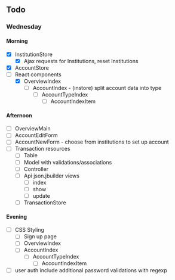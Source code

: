 ## Todo
### Wednesday
#### Morning
- [x] InstitutionStore
  - [x] Ajax requests for Institutions, reset Institutions
- [x] AccountStore
- [ ] React components
  - [x] OverviewIndex
    - [ ] AccountIndex - (instore) split account data into type
      - [ ] AccountTypeIndex
        - [ ] AccountIndexItem

#### Afternoon
  - [ ] OverviewMain
  - [ ] AccountEditForm
  - [ ] AccountNewForm - choose from institutions to set up account
- [ ] Transaction resources
  - [ ] Table
  - [ ] Model with validations/associations
  - [ ] Controller
  - [ ] Api json.jbuilder views
    - [ ] index
    - [ ] show
    - [ ] update
  - [ ] TransactionStore

#### Evening
- [ ] CSS Styling
  - [ ] Sign up page
  - [ ] OverviewIndex
  - [ ] AccountIndex
    - [ ] AccountTypeIndex
      - [ ] AccountIndexItem
- [ ] user auth include additional password validations with regexp

